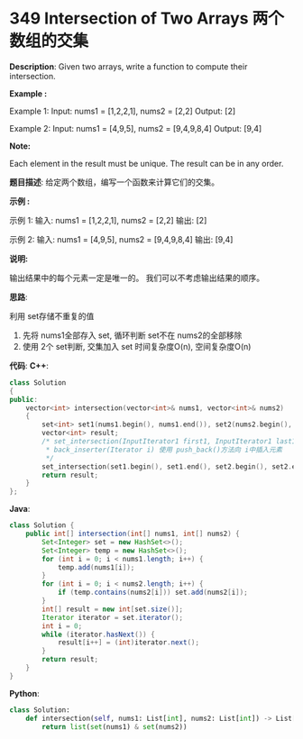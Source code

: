 # 349 Intersection of Two Arrays 两个数组的交集

__Description__:
Given two arrays, write a function to compute their intersection.

**Example :**

Example 1:
Input: nums1 = [1,2,2,1], nums2 = [2,2]
Output: [2]

Example 2:
Input: nums1 = [4,9,5], nums2 = [9,4,9,8,4]
Output: [9,4]

__Note:__

Each element in the result must be unique.
The result can be in any order.

__题目描述__:
给定两个数组，编写一个函数来计算它们的交集。

**示例 :**

示例 1:
输入: nums1 = [1,2,2,1], nums2 = [2,2]
输出: [2]

示例 2:
输入: nums1 = [4,9,5], nums2 = [9,4,9,8,4]
输出: [9,4]

__说明:__

输出结果中的每个元素一定是唯一的。
我们可以不考虑输出结果的顺序。

__思路__:

利用 set存储不重复的值

1. 先将 nums1全部存入 set, 循环判断 set不在 nums2的全部移除
2. 使用 2个 set判断, 交集加入 set
时间复杂度O(n), 空间复杂度O(n)

__代码__:
__C++__:

```C++
class Solution 
{
public:
    vector<int> intersection(vector<int>& nums1, vector<int>& nums2) 
    {
        set<int> set1(nums1.begin(), nums1.end()), set2(nums2.begin(), nums2.end());
        vector<int> result;
        /* set_intersection(InputIterator1 first1, InputIterator1 last1, InputIterator2 first2, InputIterator2 last2, OutputIterator result) 传入两个排序 set的首尾
         * back_inserter(Iterator i) 使用 push_back()方法向 i中插入元素
         */
        set_intersection(set1.begin(), set1.end(), set2.begin(), set2.end(), back_inserter(result));
        return result;
    }
};
```

__Java__:

```Java
class Solution {
    public int[] intersection(int[] nums1, int[] nums2) {
        Set<Integer> set = new HashSet<>();
        Set<Integer> temp = new HashSet<>();
        for (int i = 0; i < nums1.length; i++) {
            temp.add(nums1[i]);
        }
        for (int i = 0; i < nums2.length; i++) {
            if (temp.contains(nums2[i])) set.add(nums2[i]);
        }
        int[] result = new int[set.size()];
        Iterator iterator = set.iterator();
        int i = 0;
        while (iterator.hasNext()) {
            result[i++] = (int)iterator.next();
        }
        return result;
    }
}
```

__Python__:

```Python
class Solution:
    def intersection(self, nums1: List[int], nums2: List[int]) -> List[int]:
        return list(set(nums1) & set(nums2))
```
